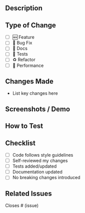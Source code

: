 ## Description
<!-- Provide a summary of the changes -->

## Type of Change
- [ ] 🆕 Feature
- [ ] 🐛 Bug Fix
- [ ] 📖 Docs
- [ ] 🧪 Tests
- [ ] ♻️ Refactor
- [ ] 🚀 Performance

## Changes Made
- List key changes here

## Screenshots / Demo
<!-- Add screenshots or demos if UI-related -->

## How to Test
<!-- Steps for reviewers to reproduce the changes -->

## Checklist
- [ ] Code follows style guidelines
- [ ] Self-reviewed my changes
- [ ] Tests added/updated
- [ ] Documentation updated
- [ ] No breaking changes introduced

## Related Issues
Closes # (issue)
